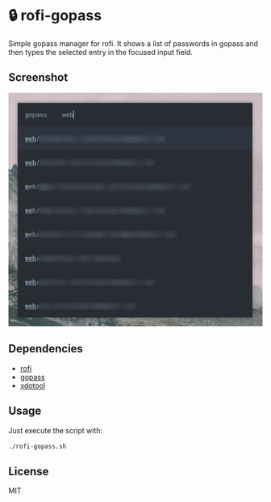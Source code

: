 # 🔒 rofi-gopass
Simple gopass manager for rofi. It shows a list of passwords in gopass and then types the selected entry in the focused input field.

## Screenshot
![demo-screenshot](./screenshot.png "rofi-gopass")

## Dependencies
- [rofi](https://github.com/DaveDavenport/rofi)
- [gopass](https://github.com/gopasspw/gopass)
- [xdotool](https://github.com/jordansissel/xdotool)

## Usage
Just execute the script with:

```bash
./rofi-gopass.sh
```

## License
MIT
